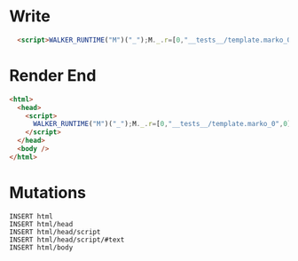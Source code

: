 # Write
```html
  <script>WALKER_RUNTIME("M")("_");M._.r=[0,"__tests__/template.marko_0",0];M._.w()</script>
```

# Render End
```html
<html>
  <head>
    <script>
      WALKER_RUNTIME("M")("_");M._.r=[0,"__tests__/template.marko_0",0];M._.w()
    </script>
  </head>
  <body />
</html>
```

# Mutations
```
INSERT html
INSERT html/head
INSERT html/head/script
INSERT html/head/script/#text
INSERT html/body
```